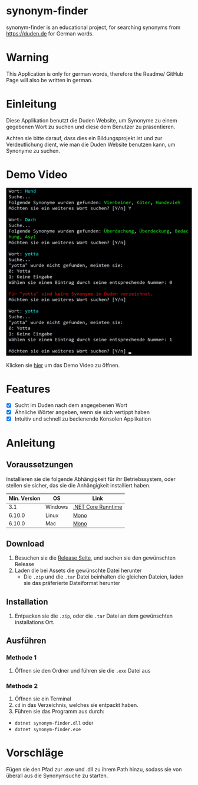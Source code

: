 # synonym-finder
synonym-finder is an educational project, for searching synonyms from https://duden.de  for German words.

# Warning
This Application is only for german words, therefore the Readme/ GitHub Page will also be written in german.

# Einleitung
Diese Applikation benutzt die Duden Website, um Synonyme zu einem gegebenen Wort zu suchen und diese dem Benutzer zu präsentieren.

Achten sie bitte darauf, dass dies ein Bildungsprojekt ist und zur Verdeutlichung dient, wie man die Duden Website benutzen kann, um Synonyme zu suchen.

# Demo Video
[![Demo](https://raw.githubusercontent.com/mobergmann/synonym-finder/master/docs/Thumbnail.png)](https://raw.githubusercontent.com/mobergmann/synonym-finder/master/docs/synonym-finder-demo.webm)

Klicken sie [hier](https://raw.githubusercontent.com/mobergmann/synonym-finder/master/docs/synonym-finder-demo.webm) um das Demo Video zu öffnen.

# Features
- [x] Sucht im Duden nach dem angegebenen Wort
- [x] Ähnliche Wörter angeben, wenn sie sich vertippt haben
- [x] Intuitiv und schnell zu bedienende Konsolen Applikation

# Anleitung

## Voraussetzungen
Installieren sie die folgende Abhängigkeit für ihr Betriebssystem, oder stellen sie sicher, das sie die Anhängigkeit installiert haben.

Min. Version | OS     | Link
-------     | ------- | ----
| 3.1       | Windows | [.NET Core Runntime](https://dotnet.microsoft.com/download/dotnet-core/current/runtime) |
| 6.10.0    | Linux   | [Mono](https://www.mono-project.com/download/stable/#download-lin) |
| 6.10.0    | Mac     | [Mono](https://www.mono-project.com/download/stable/#download-mac) |

## Download
1. Besuchen sie die [Release Seite](https://github.com/mobergmann/synonym-finder/releases), und suchen sie den gewünschten Release
2. Laden die bei Assets die gewünschte Datei herunter
   - Die `.zip` und die `.tar` Datei beinhalten die gleichen Dateien, laden sie das präferierte Dateiformat herunter

## Installation
1. Entpacken sie die `.zip`, oder die `.tar` Datei an dem gewünschten installations Ort.

## Ausführen
### Methode 1
1. Öffnen sie den Ordner und führen sie die `.exe` Datei aus

### Methode 2
1. Öffnen sie ein Terminal
2. `cd` in das Verzeichnis, welches sie entpackt haben.
3. Führen sie das Programm aus durch:
  - `dotnet synonym-finder.dll` oder
  - `dotnet synonym-finder.exe`

# Vorschläge
Fügen sie den Pfad zur .exe und .dll zu ihrem Path hinzu, sodass sie von überall aus die Synonymsuche zu starten.

